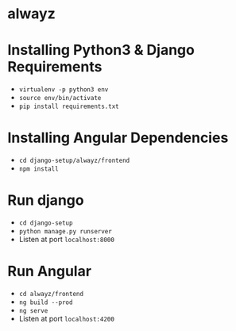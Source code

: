# alwayz

# Installing Python3 & Django Requirements
- `virtualenv -p python3 env`
- `source env/bin/activate`
- `pip install requirements.txt`

# Installing Angular Dependencies
- `cd django-setup/alwayz/frontend`
- `npm install`

# Run django
- `cd django-setup`
- `python manage.py runserver`
- Listen at port `localhost:8000`

# Run Angular
- `cd alwayz/frontend`
- `ng build --prod`
- `ng serve`
- Listen at port `localhost:4200`


